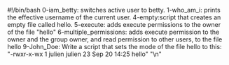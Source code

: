 #!/bin/bash
0-iam_betty: switches active user to betty.
1-who_am_i: prints the effective username of the current user.
4-empty:script that creates an empty file called hello.
5-execute: adds execute permissions to the owner of the file "hello"
6-multiple_permissions: adds execute permission to the owner and the group owner, and read permission to other users, to the file hello
9-John_Doe: Write a script that sets the mode of the file hello to this: "-rwxr-x-wx 1 julien julien 23 Sep 20 14:25 hello" "\n"
